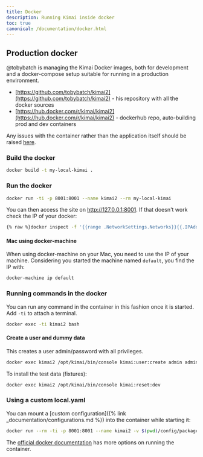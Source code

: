 ```yaml
---
title: Docker
description: Running Kimai inside docker
toc: true
canonical: /documentation/docker.html
---
```


## Production docker

@tobybatch is managing the Kimai Docker images, both for development and a docker-compose setup suitable for running in a production environment.

- [https://github.com/tobybatch/kimai2](https://github.com/tobybatch/kimai2) - his repository with all the docker sources
- [https://hub.docker.com/r/kimai/kimai2](https://hub.docker.com/r/kimai/kimai2) - dockerhub repo, auto-building prod and dev containers

Any issues with the container rather than the application itself should be raised [here](https://github.com/tobybatch/kimai2/issues).

### Build the docker

```bash
docker build -t my-local-kimai .
```

### Run the docker

```bash
docker run -ti -p 8001:8001 --name kimai2 --rm my-local-kimai
```

You can then access the site on http://127.0.0.1:8001. If that doesn't work check the IP of your docker:

```bash
{% raw %}docker inspect -f '{{range .NetworkSettings.Networks}}{{.IPAddress}}{{end}}' kimai2{% endraw %}
```

#### Mac using docker-machine

When using docker-machine on your Mac, you need to use the IP of your machine.
Considering you started the machine named `default`, you find the IP with:

```bash
docker-machine ip default
```

### Running commands in the docker

You can run any command in the container in this fashion once it is started.  Add `-ti` to attach a terminal.

```bash
docker exec -ti kimai2 bash
```

#### Create a user and dummy data

This creates a user admin/password with all privileges.
```bash
docker exec kimai2 /opt/kimai/bin/console kimai:user:create admin admin@example.com ROLE_SUPER_ADMIN password
```

To install the test data (fixtures):
```bash
docker exec kimai2 /opt/kimai/bin/console kimai:reset:dev
```

### Using a custom local.yaml

You can mount a [custom configuration]({% link _documentation/configurations.md %}) into the container while starting it:
```bash
docker run --rm -ti -p 8001:8001 --name kimai2 -v $(pwd)/config/packages/local.yaml:/opt/kimai/config/packages/local.yaml kimai/kimai2:dev
```

The [official docker documentation](https://docs.docker.com/) has more options on running the container.
